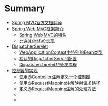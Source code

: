 # Summary

* [Spring MVC官方文档翻译](README.md)
* [Spring Web MVC框架简介](publish/21_1/introduction-to-spring-web-mvc-framework.md)
   * [Spring Web MVC的特性](publish/21_1/1-features-of-spring-web-mvc.md)
   * [允许其他MVC实现](publish/21_1/2-pluggability-of-other-mvc-implementations.md)
* [DispatcherServlet](publish/21_2/the-dispatcher-servlet.md)
   * [WebApplicationContext中特别的Bean类型](publish/21_2/1-special-bean-types-in-the-webapplicationcontext.md)
   * [默认的DispatcherServlet配置](publish/21_2/2-default-dispatcherservlet-configuration.md)
   * [DispatcherServlet的处理流程](publish/21_2/3-dispatcherservlet-processing-sequence.md)
* [控制器的实现](publish/21_3/implementing-controllers.md)
   * [使用@Controller注解定义一个控制器](publish/21_3/1-defining-a-controller-with-@controller.md)
   * [使用@RequestMapping注解映射请求路径](publish/21_3/2-mapping-requests-with-@requestmapping.md)
   * [定义@RequestMapping注解的处理方法](publish/21_3/3-defining-@requestmapping-handler-methods.md)
   * [](publish/21_3/4-asynchronous-request-processing.md)
   * [](publish/21_3/5-testing-controllers.md)
